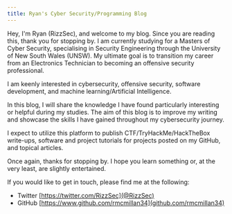 ```yaml
---
title: Ryan's Cyber Security/Programming Blog
---
```


Hey, I'm Ryan (RizzSec), and welcome to my blog. Since you are reading this, thank you for stopping by. I am currently studying for a Masters of Cyber Security, specialising in Security Engineering through the University of New South Wales (UNSW). My ultimate goal is to transition my career from an Electronics Technician to becoming an offensive security professional.

I am keenly interested in cybersecurity, offensive security, software development, and machine learning/Artificial Intelligence.

In this blog, I will share the knowledge I have found particularly interesting or helpful during my studies. The aim of this blog is to improve my writing and showcase the skills I have gained throughout my cybersecurity journey.

I expect to utilize this platform to publish CTF/TryHackMe/HackTheBox write-ups, software and project tutorials for projects posted on my GitHub, and topical articles.

Once again, thanks for stopping by. I hope you learn something or, at the very least, are slightly entertained. 

If you would like to get in touch, please find me at the following:
- Twitter [https://twitter.com/RizzSec](@RizzSec)
- GitHub [https://www.github.com/rmcmillan34](github.com/rmcmillan34)

